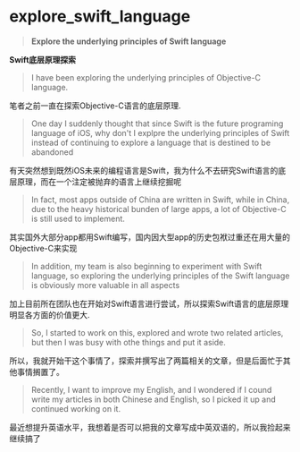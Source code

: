 # explore_swift_language
>**Explore the underlying principles of Swift language**

**Swift底层原理探索**


> I have been exploring the underlying principles of Objective-C language.

笔者之前一直在探索Objective-C语言的底层原理.

>One day I suddenly thought that since Swift is the future programing language of iOS, why don't I explpre the underlying principles of Swift instead of continuing to explore a language that is destined to be abandoned

有天突然想到既然iOS未来的编程语言是Swift，我为什么不去研究Swift语言的底层原理，而在一个注定被抛弃的语言上继续挖掘呢

> In fact, most apps outside of China are written in Swift, while in China, due to the heavy historical bunden of large apps, a lot of Objective-C is still used to implement.

其实国外大部分app都用Swift编写，国内因大型app的历史包袱过重还在用大量的Objective-C来实现

>In addition, my team is also beginning to experiment with Swift language, so exploring the underlying principles of the Swift language is obviously more valuable in all aspects

加上目前所在团队也在开始对Swift语言进行尝试，所以探索Swift语言的底层原理明显各方面的价值更大.
>So, I started to work on this, explored and wrote two related articles, but then I was busy with othe things and put it aside. 

所以，我就开始干这个事情了，探索并撰写出了两篇相关的文章，但是后面忙于其他事情搁置了。

>Recently, I want to improve my English, and I wondered if I cound write my articles in both Chinese and English, so I picked it up and continued working on it.

最近想提升英语水平，我想着是否可以把我的文章写成中英双语的，所以我捡起来继续搞了















